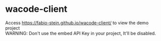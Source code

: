 # wacode-client

Access https://fabio-stein.github.io/wacode-client/ to view the demo project  
WARNING: Don't use the embed API Key in your project, It'll be disabled.
